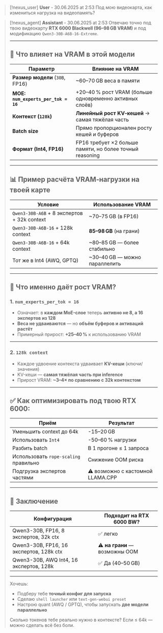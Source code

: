 >[!nexus_user] **User** - 30.06.2025 at 2:53
> Под мою видеокарта, как измениться нагрузка на видеопамять?
<!-- UID: 5db0431d-5041-4ebf-9e1d-c106b7433f21 -->




>[!nexus_agent] **Assistant** - 30.06.2025 at 2:53
> Отвечаю точно под твою видеокарту **RTX 6000 Blackwell (96–98 GB VRAM)** и под модификацию `Qwen3-30B-A6B-16-Extreme`.
> 
> ---
> 
> ## 🧠 Что влияет на VRAM в этой модели
> 
> | Параметр | Влияние на VRAM |
> |-----------------------|------------------|
> | **Размер модели** (`30B`, FP16) | ~60–70 GB веса в памяти |
> | **MOE: `num_experts_per_tok = 16`** | +20–40 % рост VRAM (больше одновременно активных слоёв) |
> | **Контекст (`128k`)** | **Линейный рост KV‑кешей** → самая тяжёлая часть |
> | **Batch size** | Прямо пропорционален росту кешей и буферов |
> | **Формат (Int4, FP16)** | FP16 требует ×2 больше памяти, но более точный reasoning |
> 
> ---
> 
> ## 📊 Пример расчёта VRAM‑нагрузки на твоей карте
> 
> | Условие | Использование VRAM |
> |-----------------------------|---------------------|
> | `Qwen3-30B-A6B` + 8 экспертов + 32k context | ~70–75 GB (в FP16) |
> | `Qwen3-30B-A6B-16` + 128k context | **85–98 GB** (на грани) |
> | `Qwen3-30B-A6B-16` + 64k context | ~80–85 GB — более стабильно |
> | Тот же в Int4 (AWQ, GPTQ) | ~30–40 GB — можно параллелить |
> 
> ---
> 
> ## 📌 Что именно даёт рост VRAM?
> 
> ### 1. `num_experts_per_tok = 16`
> - Означает: в **каждом MoE-слое** теперь **активно не 8, а 16 экспертов из 128**
> - **Веса не удваиваются** — но **объём буферов и активаций растёт**
> - Примерный прирост: **+25–40 %** к использованию VRAM
> 
> ---
> 
> ### 2. `128k context`
> - Каждое удвоение контекста удваивает **KV-кеши** (ключи/значения)
> - KV-кеши — **самая тяжёлая часть при inference**
> - Прирост VRAM: **~3–4× по сравнению с 32k контекстом**
> 
> ---
> 
> ## ✅ Как оптимизировать под твою RTX 6000:
> 
> | Приём | Результат |
> |-------------------------|------------------------|
> | Уменьшить context до 64k | -15–20 GB |
> | Использовать `Int4` | -50–60 % нагрузки |
> | Разбить batch | В 1 прогоне ≤ 1 запроса |
> | Использовать `rope-scaling` правильно | Снижение OOM риска |
> | Подгрузка экспертов частями | ⚠️ возможно с кастомной LLAMA.CPP |
> 
> ---
> 
> ## 📘 Заключение
> 
> | Конфигурация | Подходит на RTX 6000 BW? |
> |----------------------------------------|---------------------------|
> | Qwen3-30B, FP16, 8 экспертов, 32k ctx | ✅ легко |
> | Qwen3-30B, FP16, 16 экспертов, 128k ctx | ⚠️ **на грани** — возможны OOM |
> | Qwen3-30B, AWQ Int4, 16 экспертов, 128k | ✅ Да (40–50 GB) |
> 
> ---
> 
> Хочешь:
> - Подберу тебе **точный конфиг для запуска**
> - Сделаю `shell launcher` или `text-gen-webui preset`
> - Настрою quant (AWQ / GPTQ), чтобы запускать **две модели параллельно**
> 
> Сколько токенов тебе реально нужно в контексте? Если ≤ 64k — можно сделать всё без боли.
<!-- UID: 9f8b0e39-d1b0-4668-b695-f7faa85be68e -->